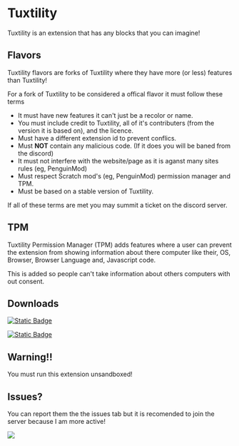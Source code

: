 # Tuxtility

Tuxtility is an extension that has any blocks that you can imagine!

## Flavors

Tuxtility flavors are forks of Tuxtility where they have more  (or less) features than Tuxtility!

For a fork of Tuxtility to be considered a offical flavor it must follow these terms

- It must have new features it can't just be a recolor or name.
- You must include credit to Tuxtility, all of it's contributers (from the version it is based on), and the licence.
- Must have a different extension id to prevent conflics.
- Must **NOT** contain any malicious code. (If it does you will be baned from the discord)
- It must not interfere with the website/page as it is aganst many sites rules (eg, PenguinMod)
- Must respect Scratch mod's (eg, PenguinMod) permission manager and TPM.
- Must be based on a stable version of Tuxtility.

If all of these terms are met you may summit a ticket on the discord server.

## TPM

Tuxtility Permission Manager (TPM) adds features where a user can prevent the extension from showing information about there computer like their, OS, Browser, Browser Language and, Javascript code.

This is added so people can't take information about others computers with out consent.


## Downloads

[![Static Badge](https://img.shields.io/badge/Tuxtility-Full_Release-yellow?style=for-the-badge)](https://github.com/KoffeeJava/Tuxtility/releases/tag/2.2.1)

[![Static Badge](https://img.shields.io/badge/Tuxtility-Nightly-purple?style=for-the-badge)](https://github.com/KoffeeJava/Tuxtility/raw/refs/heads/main/main.js)


## Warning!!

You must run this extension unsandboxed!

## Issues?

You can report them the the issues tab but it is recomended to join the server because I am more active!

[![](https://dcbadge.limes.pink/api/server/JpEQJkyRgX)](https://discord.gg/JpEQJkyRgX)

